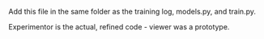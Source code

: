 Add this file in the same folder as the training log, models.py, and train.py.

Experimentor is the actual, refined code - viewer was a prototype. 

